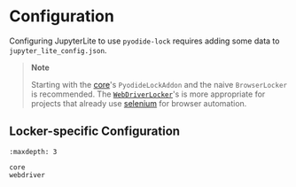 # Configuration

Configuring JupyterLite to use `pyodide-lock` requires adding some data to
`jupyter_lite_config.json`.

> **Note**
>
> Starting with the [core](./core.ipynb)'s
> `PyodideLockAddon` and the naive `BrowserLocker` is recommended.
> The [`WebDriverLocker`](./webdriver.ipynb)'s is more appropriate
> for projects that already use [selenium](https://selenium-python.readthedocs.io/)
> for browser automation.

## Locker-specific Configuration

```{toctree}
:maxdepth: 3

core
webdriver
```
